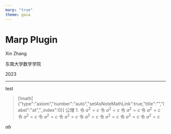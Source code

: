 ```yaml
---
marp: "true"
theme: gaia
---
```

# Marp Plugin

<!--
_class: lead
-->
Xin Zhang

东南大学数学学院

2023

---
test 
> [!math|{"type":"axiom","number":"auto","setAsNoteMathLink":true,"title":"","label":"at","_index":0}] 公理 1.
> 令 $a^2=c$ 令 $a^2=c$ 令 $a^2=c$ 令 $a^2=c$ 令 $a^2=c$ 令 $a^2=c$ 令 $a^2=c$ 令 $a^2=c$ 令 $a^2=c$ 令 $a^2=c$ 令 $a^2=c$

$\alpha b$